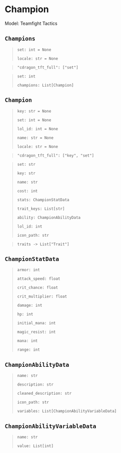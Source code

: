 # Champion
Model: Teamfight Tactics

## `Champions` <Badge text="Pyot Core" vertical="middle"/> <Badge text="GET" vertical="middle"/> <Badge text="Iterable" type="warning" vertical="middle"/>
>`set: int = None` <Badge text="param" type="warning" vertical="middle"/>
>
>`locale: str = None` <Badge text="param" type="warning" vertical="middle"/>

>`"cdragon_tft_full": ["set"]` <Badge text="endpoint" type="error" vertical="middle"/>

>`set: int`
>
>`champions: List[Champion]` <Badge text="Iterator" type="warning" vertical="middle"/>

## `Champion` <Badge text="Pyot Core" vertical="middle"/> <Badge text="GET" vertical="middle"/>
>`key: str = None` <Badge text="param" type="warning" vertical="middle"/>
>
>`set: int = None` <Badge text="param" type="warning" vertical="middle"/>
>
>`lol_id: int = None` <Badge text="param" type="warning" vertical="middle"/>
>
>`name: str = None` <Badge text="param" type="warning" vertical="middle"/>
>
>`locale: str = None` <Badge text="param" type="warning" vertical="middle"/>

>`"cdragon_tft_full": ["key", "set"]` <Badge text="endpoint" type="error" vertical="middle"/>

>`set: str`
>
>`key: str`
>
>`name: str`
>
>`cost: int`
>
>`stats: ChampionStatData`
>
>`trait_keys: List[str]`
>
>`ability: ChampionAbilityData`
>
>`lol_id: int`
>
>`icon_path: str`

>`traits -> List["Trait"]` <Badge text="bridge" type="error" vertical="middle"/>

## `ChampionStatData` <Badge text="Pyot Static" vertical="middle"/>
>`armor: int`
>
>`attack_speed: float`
>
>`crit_chance: float`
>
>`crit_multiplier: float`
>
>`damage: int`
>
>`hp: int`
>
>`initial_mana: int`
>
>`magic_resist: int`
>
>`mana: int`
>
>`range: int`

## `ChampionAbilityData` <Badge text="Pyot Static" vertical="middle"/>
>`name: str`
>
>`description: str`
>
>`cleaned_description: str`
>
>`icon_path: str`
>
>`variables: List[ChampionAbilityVariableData]`

## `ChampionAbilityVariableData` <Badge text="Pyot Static" vertical="middle"/>
>`name: str`
>
>`value: List[int]`
